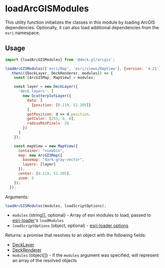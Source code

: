 # loadArcGISModules

This utility function initializes the classes in this module by loading ArcGIS dependencies. Optionally, it can also load additional dependencies from the `esri` namespace.

## Usage

```js
import {loadArcGISModules} from '@deck.gl/arcgis';

loadArcGISModules(['esri/Map', 'esri/views/MapView'], {version: '4.21'})
  .then(({DeckLayer, DeckRenderer, modules}) => {
    const [ArcGISMap, MapView] = modules;

    const layer = new DeckLayer({
      'deck.layers': [
        new ScatterplotLayer({
          data: [
            {position: [0.119, 52.205]}
          ],
          getPosition: d => d.position,
          getColor: [255, 0, 0],
          radiusMinPixels: 20
        })
      ]
    });

    const mapView = new MapView({
      container: "viewDiv",
      map: new ArcGISMap({
        basemap: "dark-gray-vector",
        layers: [layer]
      }),
      center: [0.119, 52.205],
      zoom: 5
    });
  });
```

Arguments:

```js
loadArcGISModules(modules, loadScriptOptions);
```

- `modules` (string[], optional) - Array of esri modules to load, passed to [esri-loader](https://github.com/Esri/esri-loader)'s `loadModules`
- `loadScriptOptions` (object, optional) - [esri-loader options](https://github.com/Esri/esri-loader#configuring-esri-loader)

Returns: a promise that resolves to an object with the following fields:

- [DeckLayer](./deck-layer.md)
- [DeckRenderer](./deck-renderer.md)
- `modules` (object[]) - if the `modules` argument was specified, will represent an array of the resolved objects
